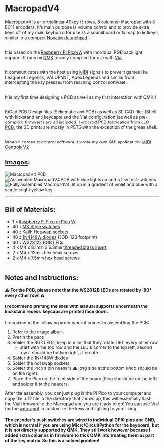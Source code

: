 
# MacropadV4

MacropadV4 is an ortholinear 40key (5 rows, 8 columns) Macropad with 3 EC11 encoders. It's main purpose is volume control and to provide extra keys off of my main keyboard for use as a soundboard or to map to hotkeys, similar to a compact [Novation launchpad](https://us.novationmusic.com/products/launchpad-x). <br></br>

It is based on the [Rasbperry Pi Pico/W](https://www.raspberrypi.com/products/raspberry-pi-pico/) with individual RGB backlight support. It runs on [QMK](https://qmk.fm/), mainly compiled for use with [Vial](https://get.vial.today/). <br></br>

It communicates with the host using [MIDI](https://en.wikipedia.org/wiki/MIDI) signals to prevent games like League of Legends, VALORANT, Apex Legends and similar from intercepting the key presses from reaching control software.<br></br>

It is my first time designing a PCB as well as my first interaction with QMK!!<br></br>

KiCad PCB Design files (Schematic and PCB) as well as 3D CAD files (Shell with kickstand and keycaps) and the Vial configuration (as well as pre-compiled firmware) are all included, I ordered PCB fabrication from [JLC PCB](https://jlcpcb.com/), the 3D prints are mostly in PETG with the exception of the green shell.<br></br>

When it comes to control software, I wrote my own GUI application: [MIDI Controls V2](https://youtu.be/dQw4w9WgXcQ)

## [Images](https://imgur.com/a/dAxaj5x):
![MacropadV4 PCB](https://i.imgur.com/b7WZG4H.jpeg)
![Assembled MacropadV4 PCB with blue lights on and a few test switches](https://i.imgur.com/0g74EcX.jpg)
![Fully assembled MacropadV4, lit up in a gradient of violet and blue with a single bright yellow key](https://i.imgur.com/CvX4Zgg.jpg)

---
## Bill of Materials:
 - 1 x [Raspberry Pi Pico or Pico W](https://www.raspberrypi.com/products/raspberry-pi-pico/)
 - 40 x [MX Style switches](https://www.amazon.com/gp/product/B0C289CZT7/)
 - 40 x [Kailh Hotswap sockets](https://www.amazon.com/gp/product/B0B4W9YMGM/) 
 - 40 x [1N4148W diodes](https://www.amazon.com/gp/product/B0BY6ZL9BH/) (SOD-123 footprint)
 - 40 x [WS2812B RGB LEDs](https://www.ebay.com/itm/266150587894?var=565982726008)
 - 4 x M4 x 8.1mm x 6.3mm [threaded brass insert](https://www.amazon.com/gp/product/B0BFWC4Q9P/)
 - 2 x M4 x 12mm hex head screws
 - 2 x M4 x 7.5mm hex head screws

---

## Notes and Instructions:

#### ⚠️ For the PCB, please note that the WS2812B LEDs are rotated by 180° every other row! ⚠️
#### I recommend printing the shell with manual supports underneath the kickstand recess, keycaps are printed face down.

I recommend the following order when it comes to assembling the PCB:

 1. Refer to the image album.
 2. Pre tin the pads
 3. Solder the RGB LEDs, keep in mind that they rotate 180° every other row
    - Start with the top row and the LED's corner to the top left, second row it should be bottom right, alternate.
 5. Solder the 1N4148W diodes
 6. Solder the hot swap sockets
 7. Solder the Pico's pin headers ⚠️ long side at the bottom (Pico should be on the right).
 8. Place the Pico on the front side of the board (Pico should be on the left) and solder it to the headers.

After the assembly, you can just plug in the Pi Pico to your computer and copy the .uf2 file to the directory that shows up, this will essentially flash the Vial firmware to the Macropad and you are ready to go! You can use Vial (or the [web-app](https://vial.rocks/)) to customize the keys and lighting to your liking.

#### The encoder's push switches are wired to individual GPIO pins and GND, which is normal if you are using Micro/CircuitPython for the keyboard, but it is not directly supported by QMK. They still work however because I added extra columns in firmware to trick QMK into treating them as part of the key matrix. So this is a solved problem!

